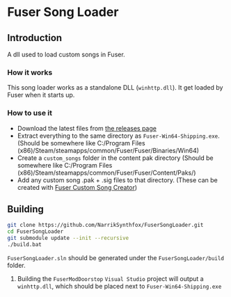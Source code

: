 # Fuser Song Loader

## Introduction

A dll used to load custom songs in Fuser.

### How it works

This song loader works as a standalone DLL (`winhttp.dll`). It get loaded by Fuser when it starts up.

### How to use it

* Download the latest files from [the releases page](https://github.com/NarrikSynthfox/FuserSongLoader/releases) 
* Extract everything to the same directory as `Fuser-Win64-Shipping.exe`. (Should be somewhere like C:/Program Files (x86)/Steam/steamapps/common/Fuser/Fuser/Binaries/Win64)
* Create a `custom_songs` folder in the content pak directory (Should be somewhere like C:/Program Files (x86)/Steam/steamapps/common/Fuser/Fuser/Content/Paks/)
* Add any custom song .pak + .sig files to that directory. (These can be created with [Fuser Custom Song Creator](https://github.com/NarrikSynthfox/FuserCustomSongCreator))

## Building

```bash
git clone https://github.com/NarrikSynthfox/FuserSongLoader.git
cd FuserSongLoader
git submodule update --init --recursive
./build.bat
```
`FuserSongLoader.sln` should be generated under the `FuserSongLoader/build` folder.

1. Building the `FuserModDoorstop` `Visual Studio` project will output a `winhttp.dll`, which should be placed next to `Fuser-Win64-Shipping.exe`
